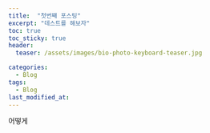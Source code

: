 ```yaml
---
title:  "첫번째 포스팅"
excerpt: "데스트를 해보자"
toc: true
toc_sticky: true
header:
  teaser: /assets/images/bio-photo-keyboard-teaser.jpg

categories:
  - Blog
tags:
  - Blog
last_modified_at: 
---
```

어떻게 
